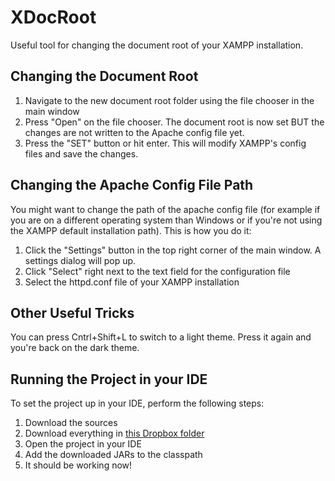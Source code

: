 # XDocRoot
Useful tool for changing the document root of your XAMPP installation.

## Changing the Document Root
1. Navigate to the new document root folder using the file chooser in the main window
2. Press "Open" on the file chooser. The document root is now set BUT the changes are not written to the Apache config file yet.
3. Press the "SET" button or hit enter. This will modify XAMPP's config files and save the changes.

## Changing the Apache Config File Path
You might want to change the path of the apache config file (for example if you are on a different operating system than Windows or if you're not using the XAMPP default installation path). This is how you do it:
1. Click the "Settings" button in the top right corner of the main window. A settings dialog will pop up.
2. Click "Select" right next to the text field for the configuration file
3. Select the httpd.conf file of your XAMPP installation

## Other Useful Tricks
You can press Cntrl+Shift+L to switch to a light theme. Press it again and you're back on the dark theme.

## Running the Project in your IDE
To set the project up in your IDE, perform the following steps:
1. Download the sources
2. Download everything in [this Dropbox folder](https://www.dropbox.com/sh/aekhdhbk5267irm/AAA62UGHI1exBu8TkUBf2vc7a?dl=0)
3. Open the project in your IDE
4. Add the downloaded JARs to the classpath
5. It should be working now!
